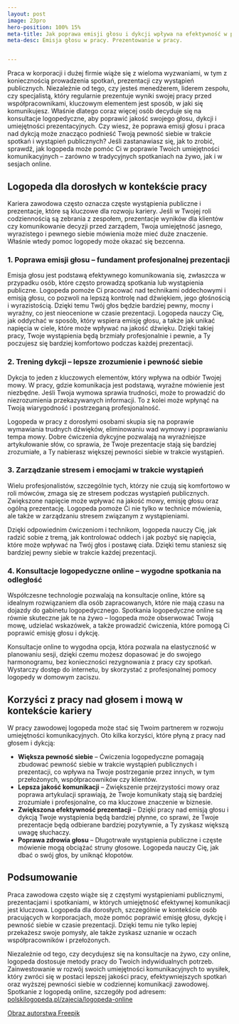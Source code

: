 ```yaml
---
layout: post
image: 23pro
hero-position: 100% 15%
meta-title: Jak poprawa emisji głosu i dykcji wpływa na efektywność w pracy zawodowej?
meta-desc: Emisja głosu w pracy. Prezentowanie w pracy.


---
```


Praca w korporacji i dużej firmie wiąże się z wieloma wyzwaniami, w tym z koniecznością prowadzenia spotkań, prezentacji czy wystąpień publicznych. Niezależnie od tego, czy jesteś menedżerem, liderem zespołu, czy specjalistą, który regularnie prezentuje wyniki swojej pracy przed współpracownikami, kluczowym elementem jest sposób, w jaki się komunikujesz. Właśnie dlatego coraz więcej osób decyduje się na konsultacje logopedyczne, aby poprawić jakość swojego głosu, dykcji i umiejętności prezentacyjnych.
Czy wiesz, że poprawa emisji głosu i praca nad dykcją może znacząco podnieść Twoją pewność siebie w trakcie spotkań i wystąpień publicznych? Jeśli zastanawiasz się, jak to zrobić, sprawdź, jak logopeda może pomóc Ci w poprawie Twoich umiejętności komunikacyjnych – zarówno w tradycyjnych spotkaniach na żywo, jak i w sesjach online.

## Logopeda dla dorosłych w kontekście pracy

Kariera zawodowa często oznacza częste wystąpienia publiczne i prezentacje, które są kluczowe dla rozwoju kariery. Jeśli w Twojej roli codziennością są zebrania z zespołem, prezentacje wyników dla klientów czy komunikowanie decyzji przed zarządem, Twoja umiejętność jasnego, wyrazistego i pewnego siebie mówienia może mieć duże znaczenie. Właśnie wtedy pomoc logopedy może okazać się bezcenna.

### 1. Poprawa emisji głosu – fundament profesjonalnej prezentacji

Emisja głosu jest podstawą efektywnego komunikowania się, zwłaszcza w przypadku osób, które często prowadzą spotkania lub wystąpienia publiczne. Logopeda pomoże Ci pracować nad technikami oddechowymi i emisją głosu, co pozwoli na lepszą kontrolę nad dźwiękiem, jego głośnością i wyrazistością. Dzięki temu Twój głos będzie bardziej pewny, mocny i wyraźny, co jest nieocenione w czasie prezentacji.
Logopeda nauczy Cię, jak oddychać w sposób, który wspiera emisję głosu, a także jak unikać napięcia w ciele, które może wpływać na jakość dźwięku. Dzięki takiej pracy, Twoje wystąpienia będą brzmiały profesjonalnie i pewnie, a Ty poczujesz się bardziej komfortowo podczas każdej prezentacji.

### 2. Trening dykcji – lepsze zrozumienie i pewność siebie
Dykcja to jeden z kluczowych elementów, który wpływa na odbiór Twojej mowy. W pracy, gdzie komunikacja jest podstawą, wyraźne mówienie jest niezbędne. Jeśli Twoja wymowa sprawia trudności, może to prowadzić do niezrozumienia przekazywanych informacji. To z kolei może wpłynąć na Twoją wiarygodność i postrzeganą profesjonalność.

Logopeda w pracy z dorosłymi osobami skupia się na poprawie wymawiania trudnych dźwięków, eliminowaniu wad wymowy i poprawianiu tempa mowy. Dobre ćwiczenia dykcyjne pozwalają na wyraźniejsze artykułowanie słów, co sprawia, że Twoje prezentacje stają się bardziej zrozumiałe, a Ty nabierasz większej pewności siebie w trakcie wystąpień.

### 3. Zarządzanie stresem i emocjami w trakcie wystąpień
Wielu profesjonalistów, szczególnie tych, którzy nie czują się komfortowo w roli mówców, zmaga się ze stresem podczas wystąpień publicznych. Zwiększone napięcie może wpływać na jakość mowy, emisję głosu oraz ogólną prezentację. Logopeda pomoże Ci nie tylko w technice mówienia, ale także w zarządzaniu stresem związanym z wystąpieniami.
   
Dzięki odpowiednim ćwiczeniom i technikom, logopeda nauczy Cię, jak radzić sobie z tremą, jak kontrolować oddech i jak pozbyć się napięcia, które może wpływać na Twój głos i postawę ciała. Dzięki temu staniesz się bardziej pewny siebie w trakcie każdej prezentacji.

### 4. Konsultacje logopedyczne online – wygodne spotkania na odległość
Współczesne technologie pozwalają na konsultacje online, które są idealnym rozwiązaniem dla osób zapracowanych, które nie mają czasu na dojazdy do gabinetu logopedycznego. Spotkania logopedyczne online są równie skuteczne jak te na żywo – logopeda może obserwować Twoją mowę, udzielać wskazówek, a także prowadzić ćwiczenia, które pomogą Ci poprawić emisję głosu i dykcję.

Konsultacje online to wygodna opcja, która pozwala na elastyczność w planowaniu sesji, dzięki czemu możesz dopasować je do swojego harmonogramu, bez konieczności rezygnowania z pracy czy spotkań. Wystarczy dostęp do internetu, by skorzystać z profesjonalnej pomocy logopedy w domowym zaciszu.


## Korzyści z pracy nad głosem i mową w kontekście kariery
W pracy zawodowej logopeda może stać się Twoim partnerem w rozwoju umiejętności komunikacyjnych. Oto kilka korzyści, które płyną z pracy nad głosem i dykcją:

- **Większa pewność siebie** – Ćwiczenia logopedyczne pomagają zbudować pewność siebie w trakcie wystąpień publicznych i prezentacji, co wpływa na Twoje postrzeganie przez innych, w tym przełożonych, współpracowników czy klientów.
- **Lepsza jakość komunikacji** – Zwiększenie przejrzystości mowy oraz poprawa artykulacji sprawiają, że Twoje komunikaty stają się bardziej zrozumiałe i profesjonalne, co ma kluczowe znaczenie w biznesie.
- **Zwiększona efektywność prezentacji** – Dzięki pracy nad emisją głosu i dykcją Twoje wystąpienia będą bardziej płynne, co sprawi, że Twoje prezentacje będą odbierane bardziej pozytywnie, a Ty zyskasz większą uwagę słuchaczy.
- **Poprawa zdrowia głosu** – Długotrwałe wystąpienia publiczne i częste mówienie mogą obciążać struny głosowe. Logopeda nauczy Cię, jak dbać o swój głos, by uniknąć kłopotów.

## Podsumowanie
Praca zawodowa często wiąże się z częstymi wystąpieniami publicznymi, prezentacjami i spotkaniami, w których umiejętność efektywnej komunikacji jest kluczowa. Logopeda dla dorosłych, szczególnie w kontekście osób pracujących w korporacjach, może pomóc poprawić emisję głosu, dykcję i pewność siebie w czasie prezentacji. Dzięki temu nie tylko lepiej przekażesz swoje pomysły, ale także zyskasz uznanie w oczach współpracowników i przełożonych.

Niezależnie od tego, czy decydujesz się na konsultacje na żywo, czy online, logopeda dostosuje metody pracy do Twoich indywidualnych potrzeb. Zainwestowanie w rozwój swoich umiejętności komunikacyjnych to wysiłek, który zwróci się w postaci lepszej jakości pracy, efektywniejszych spotkań oraz wyższej pewności siebie w codziennej komunikacji zawodowej.
Spotkanie z logopedą online, szczegóły pod adresem:
[polskilogopeda.pl/zajecia/logopeda-online](/zajecia/logopeda-online)


<p class="text-right small m-0">
<a href="https://pl.freepik.com/darmowe-zdjecie/koncepcja-biznesowa-handshake-mezczyzn_2991595.htm">Obraz autorstwa Freepik</a>
</p>

